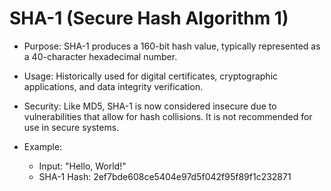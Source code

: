 # SHA-1 (Secure Hash Algorithm 1)
- Purpose: SHA-1 produces a 160-bit hash value, typically represented as a 40-character hexadecimal number.

- Usage: Historically used for digital certificates, cryptographic applications, and data integrity verification.

- Security: Like MD5, SHA-1 is now considered insecure due to vulnerabilities that allow for hash collisions. It is not recommended for use in secure systems.

- Example:
    - Input: "Hello, World!"
    - SHA-1 Hash: 2ef7bde608ce5404e97d5f042f95f89f1c232871